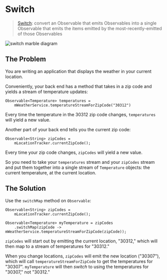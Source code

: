 # Switch

> [Switch](http://reactivex.io/documentation/operators/switch.html): convert an Observable that emits Observables into a single Observable that emits the items emitted by the most-recently-emitted of those Observables

![switch marble diagram](http://reactivex.io/documentation/operators/images/switch.c.png)

## The Problem

You are writing an application that displays the weather in your current location.

Conveniently, your back end has a method that takes in a zip code and yields a stream of temperature updates:

```
Observable<Temperature> temperatures = 
    mWeatherService.temperatureStreamForZipCode("30312")
```

Every time the temperature in the 30312 zip code changes, `temperatures` will yield a new value.

Another part of your back end tells you the current zip code:

```
Observable<String> zipCodes =
    mLocationTracker.currentZipCode();
```

Every time your zip code changes, `zipCodes` will yield a new value.

So you need to take your `temperatures` stream and your `zipCodes` stream and put them together into a single stream of `Temperature` objects: the current temperature, at the current location.

## The Solution

Use the `switchMap` method on `Observable`:

```
Observable<String> zipCodes =
    mLocationTracker.currentZipCode();

Observable<Temperature> myTemperature = zipCodes
    .switchMap(zipCode -> mWeatherService.temperatureStreamForZipCode(zipCode));
```

`zipCodes` will start out by emitting the current location, "30312," which will then map to a stream of temperatures for "30312."

When you change locations, `zipCodes` will emit the new location ("30307"), which will call `temperatureStreamForZipCode` to get the temperatures for "30307". 
`myTemperature` will then *switch* to using the temperatures for "30307," not "30312."
